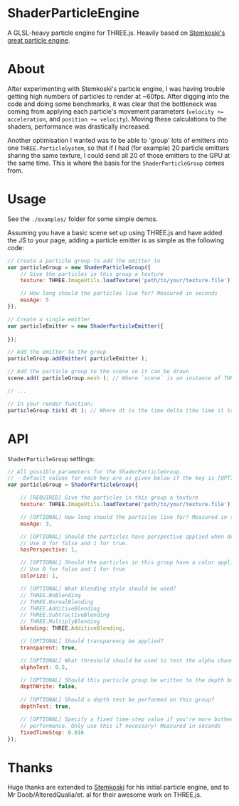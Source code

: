 ShaderParticleEngine
====================

A GLSL-heavy particle engine for THREE.js. Heavily based on [Stemkoski's great particle engine](https://github.com/stemkoski/stemkoski.github.com/blob/master/Three.js/js/ParticleEngine.js).



About
=====

After experimenting with Stemkoski's particle engine, I was having trouble getting
high numbers of particles to render at ~60fps. After digging into the code
and doing some benchmarks, it was clear that the bottleneck was coming from applying
each particle's movement parameters (```velocity += acceleration```, and ```position += velocity```). Moving these calculations to the shaders, performance was drastically 
increased.

Another optimisation I wanted was to be able to 'group' lots of emitters into one 
```THREE.ParticleSystem```, so that if I had (for example) 20 particle emitters sharing
the same texture, I could send all 20 of those emitters to the GPU at the same time. 
This is where the basis for the ```ShaderParticleGroup``` comes from.



Usage
=====
See the ```./examples/``` folder for some simple demos.

Assuming you have a basic scene set up using THREE.js and have added the JS to your page, adding a particle emitter is as simple as the following code:

```javascript
// Create a particle group to add the emitter to
var particleGroup = new ShaderParticleGroup({
	// Give the particles in this group a texture
	texture: THREE.ImageUtils.loadTexture('path/to/your/texture.file'),

	// How long should the particles live for? Measured in seconds
	maxAge: 5
});

// Create a single emitter
var particleEmitter = new ShaderParticleEmitter({
	
});

// Add the emitter to the group
particleGroup.addEmitter( particleEmitter );

// Add the particle group to the scene so it can be drawn
scene.add( particleGroup.mesh ); // Where `scene` is an instance of THREE.Scene

// ...

// In your render function:
particleGroup.tick( dt ); // Where dt is the time delta (the time it took to render the last frame.)

```


API
===
```ShaderParticleGroup``` settings:
```javascript
// All possible parameters for the ShaderParticleGroup.
// - Default values for each key are as given below if the key is [OPTIONAL]
var particleGroup = ShaderParticleGroup({

	// [REQUIRED] Give the particles in this group a texture
	texture: THREE.ImageUtils.loadTexture('path/to/your/texture.file'),

	// [OPTIONAL] How long should the particles live for? Measured in seconds
	maxAge: 3,

	// [OPTIONAL] Should the particles have perspective applied when drawn?
	// Use 0 for false and 1 for true.
	hasPerspective: 1,

	// [OPTIONAL] Should the particles in this group have a color applied?
	// Use 0 for false and 1 for true
	colorize: 1,

	// [OPTIONAL] What blending style should be used?
	// THREE.NoBlending
	// THREE.NormalBlending
	// THREE.AdditiveBlending
	// THREE.SubtractiveBlending
	// THREE.MultiplyBlending
	blending: THREE.AdditiveBlending,

	// [OPTIONAL] Should transparency be applied?
	transparent: true,

	// [OPTIONAL] What threshold should be used to test the alpha channel?
	alphaTest: 0.5,

	// [OPTIONAL] Should this particle group be written to the depth buffer?
	depthWrite: false,
	
	// [OPTIONAL] Should a depth test be performed on this group?
	depthTest: true,

	// [OPTIONAL] Specify a fixed time-step value if you're more bothered about smooth
	// performance. Only use this if necessary! Measured in seconds
	fixedTimeStep: 0.016
});
```



Thanks
======
Huge thanks are extended to [Stemkoski](http://stemkoski.github.io/Three.js/) for his
initial particle engine, and to Mr Doob/AlteredQualia/et. al for their awesome work on
THREE.js.